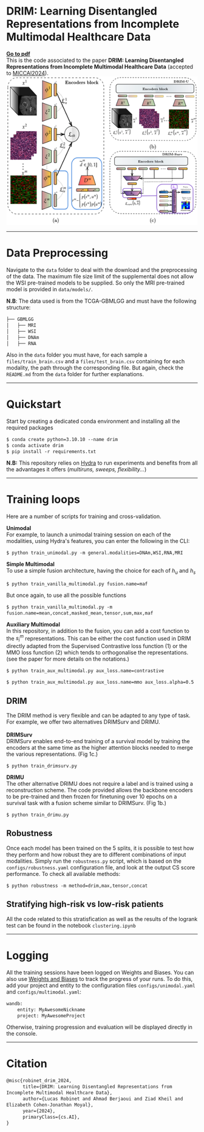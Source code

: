 # DRIM: Learning Disentangled Representations from Incomplete Multimodal Healthcare Data

**[Go to pdf](https://papers.miccai.org/miccai-2024/paper/1276_paper.pdf)** <br>
This is the code associated to the paper **DRIM: Learning Disentangled Representations from Incomplete Multimodal Healthcare Data** (accepted to [MICCAI2024](https://conferences.miccai.org/2024/en/)).
<br>
![DRIM](static/DRIM.png)
__________________
# Data Preprocessing

Navigate to the `data` folder to deal with the download and the preprocessing of the data.
The maximum file size limit of the supplemental does not allow the WSI pre-trained models to be supplied. So only the MRI pre-trained model is provided in `data/models/`.

**N.B**: The data used is from the TCGA-GBMLGG and must have the following structure:

```
├── GBMLGG
│   ├── MRI
│   ├── WSI
│   ├── DNAm
│   ├── RNA
```
Also in the `data` folder you must have, for each sample a `files/train_brain.csv` and a `files/test_brain.csv` containing for each modality, the path through the corresponding file. But again, check the `README.md` from the `data` folder for further explanations.

________
# Quickstart
Start by creating a dedicated conda environment and installing all the required packages
```
$ conda create python=3.10.10 --name drim
$ conda activate drim
$ pip install -r requirements.txt
```
**N.B:** This repository relies on [Hydra](https://hydra.cc/docs/intro/) to run experiments and benefits from all the advantages it offers (*multiruns, sweeps, flexibility...*)

________
# Training loops
Here are a number of scripts for training and cross-validation.

**Unimodal**
<br>
For example, to launch a unimodal training session on each of the modalities, using Hydra's features, you can enter the following in the CLI:
```
$ python train_unimodal.py -m general.modalities=DNAm,WSI,RNA,MRI
```

**Simple Multimodal**
<br>
To use a simple fusion architecture, having the choice for each of $h_u$ and $h_s$
```
$ python train_vanilla_multimodal.py fusion.name=maf
```
But once again, to use all the possible functions
```
$ python train_vanilla_multimodal.py -m fusion.name=mean,concat,masked_mean,tensor,sum,max,maf
```

**Auxiliary Multimodal**
<br>
In this repository, in addition to the fusion, you can add a cost function to the $s_i^m$ representations. This can be either the cost function used in DRIM directly adapted from the Supervised Contrastive loss function (1) or the MMO loss function (2) which tends to orthogonalise the representations. 
(see the paper for more details on the notations.)
```
$ python train_aux_multimodal.py aux_loss.name=contrastive
```
```
$ python train_aux_multimodal.py aux_loss.name=mmo aux_loss.alpha=0.5
```
## DRIM
The DRIM method is very flexible and can be adapted to any type of task. For example, we offer two alternatives DRIMSurv and DRIMU.
<br>
<br>
**DRIMSurv**
<br>
DRIMSurv enables end-to-end training of a survival model by training the encoders at the same time as the higher attention blocks needed to merge the various representations. (Fig 1c.)
```
$ python train_drimsurv.py
```

**DRIMU**
<br>
The other alternative DRIMU does not require a label and is trained using a reconstruction scheme. The code provided allows the backbone encoders to be pre-trained and then frozen for finetuning over 10 epochs on a survival task with a fusion scheme similar to DRIMSurv. (Fig 1b.)
```
$ python train_drimu.py
```

## Robustness
Once each model has been trained on the 5 splits, it is possible to test how they perform and how robust they are to different combinations of input modalities. Simply run the `robustness.py` script, which is based on the `configs/robustness.yaml` configuration file, and look at the output CS score performance.
To check all available methods:
```
$ python robustness -m method=drim,max,tensor,concat
```

## Stratifying high-risk vs low-risk patients
All the code related to this stratisfication as well as the results of the logrank test can be found in the notebook `clustering.ipynb`

________
# Logging
All the training sessions have been logged on Weights and Biases. You can also use [Weights and Biases](https://wandb.ai/) to track the progress of your runs. To do this, add your project and entity to the configuration files `configs/unimodal.yaml` and `configs/multimodal.yaml`:

```
wandb:
    entity: MyAwesomeNickname
    project: MyAwesomeProject
````
Otherwise, training progression and evaluation will be displayed directly in the console.

________
# Citation
```
@misc{robinet_drim_2024,
      title={DRIM: Learning Disentangled Representations from Incomplete Multimodal Healthcare Data}, 
      author={Lucas Robinet and Ahmad Berjaoui and Ziad Kheil and Elizabeth Cohen-Jonathan Moyal},
      year={2024},
      primaryClass={cs.AI},
}
```
